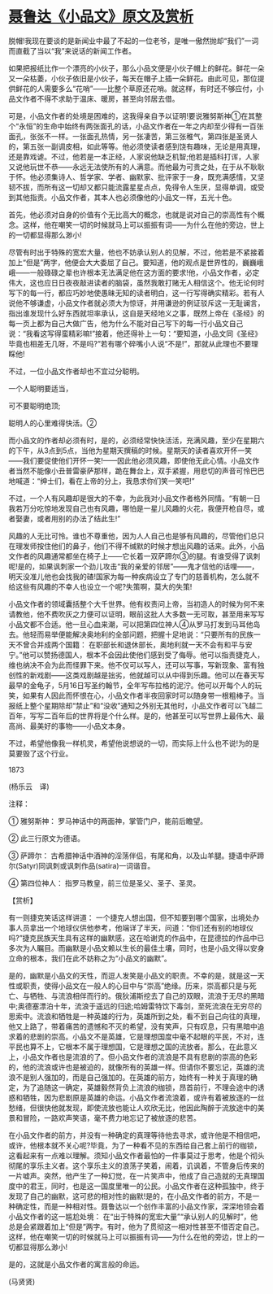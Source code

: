 # [聂鲁达《小品文》原文及赏析](https://www.vrrw.net/wx/12358.html)

脱帽!我现在要谈的是新闻业中最了不起的一位老爷，是唯一傲然抛却“我们”一词而直截了当以“我”来说话的新闻工作者。

如果把报纸比作一个漂亮的小伙子，那么小品文便是小伙子帽上的鲜花。鲜花一朵又一朵枯萎，小伙子依旧是小伙子，每天在帽子上插一朵鲜花。由此可见，那位提供鲜花的人需要多么“花哨”——比整个草原还花哨。就这样，有时还不够应付，小品文作者不得不求助于温床、暖房，甚至向邻居去借。

可是，小品文作者的处境是困难的，这我得亲自予以证明!要说雅努斯神①在其整个“永恒”的生命中始终有两张面孔的话，小品文作者在一年之内却至少得有一百张面孔，张张不一样。一张面孔热情，另一张凄苦，第三张稚气，第四张是圣贤人的，第五张一副调皮相，如此等等。他必须使读者感到饶有趣味，无论是用真理，还是靠戏谑。不过，他若是一本正经，人家说他缺乏机智;他若是插科打诨，人家又说他玩世不恭——永远无法使所有的人满意。而他最为可贵之处，在于从不耿耿于怀。他必须集诗人、哲学家、学者、幽默家、批评家于一身，既充满感情，又坚韧不拔，而所有这一切却又都只能流露星星点点，免得令人生厌，显得单调，或受到其他指责。小品文作者，其本人也必须像他的小品文一样，五光十色。



首先，他必须对自身的价值有个无比高大的概念，也就是说对自己的崇高性有个概念。这样，他在嘲笑一切的时候就马上可以振振有词——为什么在他的旁边，世上的一切都显得那么渺小!

尽管有时出于特殊的宽宏大量，他也不妨承认别人的见解，不过，他若是不紧接着加上“但是”两字，他便会大大委屈了自己。要知道，他的观点是世界性的，巍巍峨峨——一般碌碌之辈也许根本无法满足他在这方面的要求!他，小品文作者，必定伟大，这也应日日夜夜敲进读者的脑袋，虽然我敢打赌无人相信这个。他无论何时写下的每一行，都应巧妙地使愚昧无知的读者明白，这一行写得确实精彩。若有人说他不够谦虚，小品文作者就必须大为惊讶，并用谦逊的例证驳斥这一无耻谰言，指出谁发现什么好东西就坦率承认，这自是天经地义之事，既然上帝在《圣经》的每一页上都为自己大做广告，他为什么不能对自己写下的每一行小品文自己说：“我看这写得蛮精彩嘛!”接着，他还得补上一句：“要知道，小品文同《圣经》毕竟也相差无几呀，不是吗?”若有哪个碎嘴小人说“不是!”，那就从此理也不要理睬他!

不过，一位小品文作者却也不宜过分聪明。

一个人聪明要适当，

可不要聪明绝顶;

聪明人的心里难得快活。②

而小品文的作者却必须有时，是的，必须经常快快活活，充满风趣，至少在星期六的下午，从3点到5点，当他为星期天撰稿的时候。星期天的读者喜欢开怀一笑——我们要促使他们开怀一笑!——因此他必须风趣，即使他无此心情。小品文作者当然不能像小丑普雷豪萨那样，跪在舞台上，双手紧握，用悲切的声音可怜巴巴地喊道：“绅士们，看在上帝的分上，我恳求你们笑一笑吧!”

不过，一个人有风趣却是很大的不幸，为此我对小品文作者格外同情。“有朝一日我若万分吃惊地发现自己也有风趣，哪怕是一星儿风趣的火花，我便开枪自尽，或者娶妻，或者用别的办法了结此生!”

风趣的人无比可怜。谁也不尊重他，因为人人自己也是够有风趣的，尽管他们总只在理发师按住他们的鼻子，他们不得不缄默的时候才想出风趣的话来。此外，小品文作者的风趣通常都坐在椅子上——它长着一双萨蹄尔③的腿。有谁受得了讽刺呢!是的，如果讽刺家一个劲儿攻击“我的亲爱的邻居”——鬼才信他的话哩——，明天没准儿他也会找我的碴!国家为每一种疾病设立了专门的慈善机构，怎么就不给这些有风趣的不幸人也设立一个呢?失策啊，莫大的失策!

小品文作者的领域囊括整个大千世界。他有权责问上帝，当初造人的时候为何不来请教他，他不费吹灰之力便可以证明，眼前这批人大多数一无可取，甚至用来写写小品文都不合适。他一旦心血来潮，可以把第四位神人④从罗马打发到马耳他岛去。他轻而易举便能解决奥地利的全部问题，把握十足地说：“只要所有的民族一天不曾合并成两个国籍： 在职部长和退休部长，奥地利就一天不会有和平与安宁。”他可以赞扬德国人，根本不会因此使他们感到受了侮辱。他可以指责捷克人，维也纳决不会为此而怪罪下来。他不仅可以写人，还可以写事，写新现象、富有独创性的新戏剧——这类戏剧越是拙劣，他就越可以从中得到乐趣。他可以在春天写最早的金龟子，5月16日写圣约翰节，全年写布拉格的泥泞。他可以开每个人的玩笑，如果有人因此而怀恨在心，小品文作者半夜回家时可以随身带一根粗棒子。当报纸上整个星期除却“禁止”和“没收”通知之外别无其他时，小品文作者可以飞越二百年，写写二百年后的世界将是个什么样。是的，他甚至可以写世界上最伟大、最高尚、最美好的事物——小品文本身。

不过，希望他像我一样机灵，希望他说想说的一切，而实际上什么也不说!为的是莫要毁了这个行业。

1873

(杨乐云　译)

注释：

① 雅努斯神： 罗马神话中的两面神，掌管门户，能前后瞻望。

② 此三行原文为德语。

③ 萨蹄尔： 古希腊神话中酒神的淫荡伴侣，有尾和角，以及山羊腿。捷语中萨蹄尔(Satyr)同讽刺或讽刺作品(satira)一词谐音。

④ 第四位神人： 指罗马教皇，前三位是圣父、圣子、圣灵。

【赏析】

有一则捷克笑话这样讲道： 一个捷克人想出国，但不知要到哪个国家，出境处办事人员拿出一个地球仪供他参考，他端详了半天，问道：“你们还有别的地球仪吗?”捷克民族天生具有这样的幽默感，这在哈谢克的作品中，在昆德拉的作品中已多次为人瞩目。而幽默是小品文赖以生长的最佳土壤，同时，也是小品文得以安身立命的根本，我们在此不妨称之为“小品文的幽默”。

是的，幽默是小品文的天性，而逗人发笑是小品文的职责。不幸的是，就是这一天性或职责，使得小品文在一般人的心目中与“崇高”绝缘。历来，崇高都只是与死亡、与牺牲、与流浪相伴而行的。俄狄浦斯挖去了自己的双眼，流浪于无尽的黑暗中;奥德塞漂泊十年，流浪于遥远的归途;哈姆雷特饮下毒剑，至死流浪在无穷尽的思索中。流浪和牺牲是一种英雄的行为，英雄所到之处，看不到自己向往的真理，他又上路了，带着痛苦的遗憾和不灭的希望，没有笑声，只有叹息，只有黑暗中追求着的悲剧的崇高。小品文不是英雄，它是理想国度中毫不起眼的平民，不对，连平民也算不上，它根本不属于理想国，它是理想之国的流放者。那么，在此意义上，小品文作者也是流浪的了。但小品文作者的流浪是不具有悲剧的崇高的色彩的，他的流浪或许也是被迫的，就像所有的英雄一样。但请你不要忘记，英雄的流浪不是别人强加的，而是自己强加的。在英雄的前方，始终有一种关于真理的确定，为了追随这一确定，英雄毅然背负上流浪的枷锁，昂首前行，不理会途中的诱惑和牺牲，因为悲剧原是英雄的命运。小品文作者流浪着，或许有着被放逐的一丝愁绪，但很快他就发现，即使流放也能让人欢欣无比，他因此陶醉于流放途中的美景和冒险，一路欢声笑语，毫不费力地忘记了被放逐的悲苦。

在小品文作者的前方，并没有一种确定的真理等待他去寻求，或许他是不相信吧，或许，他根本就不关心呢?毕竟，为了一种看不见的东西给自己套上前行的枷锁，这看起来有一点难以理解。须知小品文作者最怕的一件事莫过于思考，他是个彻头彻尾的享乐主义者。这个享乐主义的浪荡子笑着，闹着，讥讽着，不管身后传来的一片嘘声。突然，他产生了一种幻觉，在一片笑声中，他成了自己造就的无真理国度中的君王，同时，也是这一国度里唯一的公民。小品文作者在这种孤独中，终于发现了自己的幽默，这可悲的相对性的幽默!是的，在小品文作者的前方，不是一种确定性，而是一种相对性。聂鲁达以一个创作丰富的小品文作家，深深地领会着小品文作者的这一尴尬处境： 在“出于特殊的宽宏大量”“承认别人的见解时”，他总是会紧跟着加上“但是”两字。有时，他为了贯彻这一相对性甚至不惜否定自己。这样，他在嘲笑一切的时候就马上可以振振有词——为什么在他的旁边，世上的一切都显得那么渺小!

是的，这就是小品文作者的寓言般的命运。

(马贤贤)

